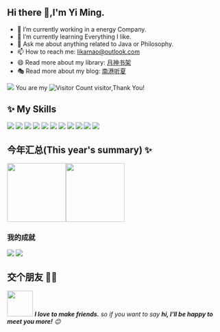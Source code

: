 ## Hi there 👋,I'm Yi Ming.

- 🔭 I’m currently working in a energy Company.
- 🌱 I’m currently learning Everything I like.
- 💬 Ask me about anything related to Java or Philosophy.
- 📫 How to reach me: likamao@outlook.com
- 😄 Read more about my library: [月神书架](https://read.likamao.top/)
- 🎭 Read more about my blog: [南港听夏](https://likaboy.github.io/)

![](https://komarev.com/ghpvc/?username=your-github-username&abbreviated=true)
You are my ![Visitor Count](https://profile-counter.glitch.me/likaboy/count.svg) visitor,Thank You!

## ✨ My Skills   

![](https://img.shields.io/badge/-Java-4C7491?style=flat-square&logo=java&logoColor=fff)
![](https://img.shields.io/badge/-Spring-6DB33F?style=flat-square&logo=Spring&logoColor=fff)
![](https://img.shields.io/badge/-SpringBoot-6DB33F?style=flat-square&logo=SpringBoot&logoColor=fff)
![](https://img.shields.io/badge/-SpringSecurity-6DB33F?style=flat-square&logo=SpringSecurity&logoColor=fff)
![](https://img.shields.io/badge/-RabbitMQ-#FF6600?style=flat-square&logo=RabbitMQ&logoColor=fff)
![](https://img.shields.io/badge/-Vue-4fc08d?style=flat-square&logo=Vue.js&logoColor=fff)
![](https://img.shields.io/badge/-Docker-2496ED?style=flat-square&logo=Docker&logoColor=fff)
![](https://img.shields.io/badge/-Linux-000000?style=flat-square&logo=Linux&logoColor=fff)
![](https://img.shields.io/badge/-MySQL-4479A1?style=flat-square&logo=MySQL&logoColor=fff)
![](https://img.shields.io/badge/-Redis-DC382D?style=flat-square&logo=Redis&logoColor=fff)
![](https://img.shields.io/badge/-Git-E84E31?style=flat-square&logo=Git&logoColor=fff)



## 今年汇总(This year's summary) ✨

<img align="" height="137px" src="https://github-readme-stats.vercel.app/api?username=likaboy&hide_title=true&hide_border=true&show_icons=true&include_all_commits=true&line_height=21&bg_color=0,EC6C6C,FFD479,FFFC79,73FA79&theme=graywhite&locale=cn" /><img align="" height="137px" src="https://github-readme-stats.vercel.app/api/top-langs/?username=likaboy&hide_title=true&hide_border=true&layout=compact&bg_color=0,73FA79,73FDFF,D783FF&theme=graywhite&locale=cn" />


### 我的成就
![](https://stats.justsong.cn/api/github?username=likaboy&theme=dark)
![](https://stats.justsong.cn/api/juejin?id=2467719176022094&theme=dark)

## 交个朋友 👬🏻

<img src="https://media.giphy.com/media/LnQjpWaON8nhr21vNW/giphy.gif" width="60"> <em><b>I love to make friends.</b> so if you want to say <b>hi, I'll be happy to meet you more!</b> 😊</em>
